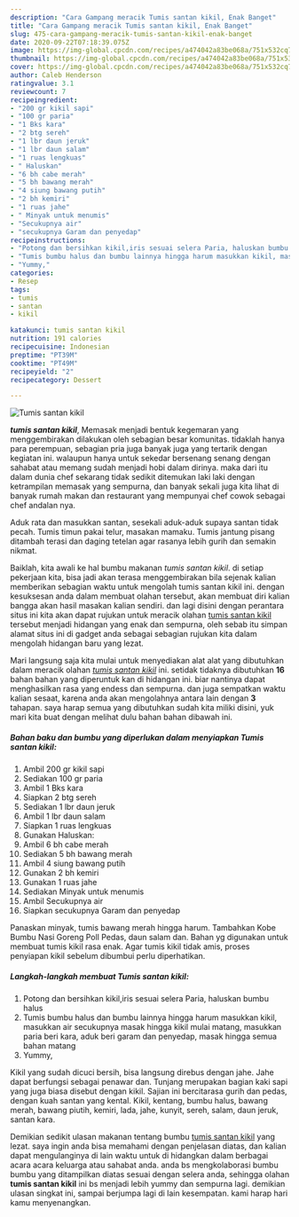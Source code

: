 ```yaml
---
description: "Cara Gampang meracik Tumis santan kikil, Enak Banget"
title: "Cara Gampang meracik Tumis santan kikil, Enak Banget"
slug: 475-cara-gampang-meracik-tumis-santan-kikil-enak-banget
date: 2020-09-22T07:18:39.075Z
image: https://img-global.cpcdn.com/recipes/a474042a83be068a/751x532cq70/tumis-santan-kikil-foto-resep-utama.jpg
thumbnail: https://img-global.cpcdn.com/recipes/a474042a83be068a/751x532cq70/tumis-santan-kikil-foto-resep-utama.jpg
cover: https://img-global.cpcdn.com/recipes/a474042a83be068a/751x532cq70/tumis-santan-kikil-foto-resep-utama.jpg
author: Caleb Henderson
ratingvalue: 3.1
reviewcount: 7
recipeingredient:
- "200 gr kikil sapi"
- "100 gr paria"
- "1 Bks kara"
- "2 btg sereh"
- "1 lbr daun jeruk"
- "1 lbr daun salam"
- "1 ruas lengkuas"
- " Haluskan"
- "6 bh cabe merah"
- "5 bh bawang merah"
- "4 siung bawang putih"
- "2 bh kemiri"
- "1 ruas jahe"
- " Minyak untuk menumis"
- "Secukupnya air"
- "secukupnya Garam dan penyedap"
recipeinstructions:
- "Potong dan bersihkan kikil,iris sesuai selera Paria, haluskan bumbu halus"
- "Tumis bumbu halus dan bumbu lainnya hingga harum masukkan kikil, masukkan air secukupnya masak hingga kikil mulai matang, masukkan paria beri kara, aduk beri garam dan penyedap, masak hingga semua bahan matang"
- "Yummy,"
categories:
- Resep
tags:
- tumis
- santan
- kikil

katakunci: tumis santan kikil 
nutrition: 191 calories
recipecuisine: Indonesian
preptime: "PT39M"
cooktime: "PT49M"
recipeyield: "2"
recipecategory: Dessert

---
```



![Tumis santan kikil](https://img-global.cpcdn.com/recipes/a474042a83be068a/751x532cq70/tumis-santan-kikil-foto-resep-utama.jpg)

<b><i>tumis santan kikil</i></b>, Memasak menjadi bentuk kegemaran yang menggembirakan dilakukan oleh sebagian besar komunitas. tidaklah hanya para perempuan, sebagian pria juga banyak juga yang tertarik dengan kegiatan ini. walaupun hanya untuk sekedar bersenang senang dengan sahabat atau memang sudah menjadi hobi dalam dirinya. maka dari itu dalam dunia chef sekarang tidak sedikit ditemukan laki laki dengan ketrampilan memasak yang sempurna, dan banyak sekali juga kita lihat di banyak rumah makan dan restaurant yang mempunyai chef cowok sebagai chef andalan nya.

Aduk rata dan masukkan santan, sesekali aduk-aduk supaya santan tidak pecah. Tumis timun pakai telur, masakan mamaku. Tumis jantung pisang ditambah terasi dan daging tetelan agar rasanya lebih gurih dan semakin nikmat.

Baiklah, kita awali ke hal bumbu makanan <i>tumis santan kikil</i>. di setiap pekerjaan kita, bisa jadi akan terasa menggembirakan bila sejenak kalian memberikan sebagian waktu untuk mengolah tumis santan kikil ini. dengan kesuksesan anda dalam membuat olahan tersebut, akan membuat diri kalian bangga akan hasil masakan kalian sendiri. dan lagi disini dengan perantara situs ini kita akan dapat rujukan untuk meracik olahan <u>tumis santan kikil</u> tersebut menjadi hidangan yang enak dan sempurna, oleh sebab itu simpan alamat situs ini di gadget anda sebagai sebagian rujukan kita dalam mengolah hidangan baru yang lezat.


Mari langsung saja kita mulai untuk menyediakan alat alat yang dibutuhkan dalam meracik olahan <u><i>tumis santan kikil</i></u> ini. setidak tidaknya dibutuhkan <b>16</b> bahan bahan yang diperuntuk kan di hidangan ini. biar nantinya dapat menghasilkan rasa yang endess dan sempurna. dan juga sempatkan waktu kalian sesaat, karena anda akan mengolahnya antara lain dengan <b>3</b> tahapan. saya harap semua yang dibutuhkan sudah kita miliki disini, yuk mari kita buat dengan melihat dulu bahan bahan dibawah ini.

<!--inarticleads1-->

##### Bahan baku dan bumbu yang diperlukan dalam menyiapkan Tumis santan kikil:

1. Ambil 200 gr kikil sapi
1. Sediakan 100 gr paria
1. Ambil 1 Bks kara
1. Siapkan 2 btg sereh
1. Sediakan 1 lbr daun jeruk
1. Ambil 1 lbr daun salam
1. Siapkan 1 ruas lengkuas
1. Gunakan  Haluskan:
1. Ambil 6 bh cabe merah
1. Sediakan 5 bh bawang merah
1. Ambil 4 siung bawang putih
1. Gunakan 2 bh kemiri
1. Gunakan 1 ruas jahe
1. Sediakan  Minyak untuk menumis
1. Ambil Secukupnya air
1. Siapkan secukupnya Garam dan penyedap


Panaskan minyak, tumis bawang merah hingga harum. Tambahkan Kobe Bumbu Nasi Goreng Poll Pedas, daun salam dan. Bahan yg digunakan untuk membuat tumis kikil rasa enak. Agar tumis kikil tidak amis, proses penyiapan kikil sebelum dibumbui perlu diperhatikan. 

<!--inarticleads2-->

##### Langkah-langkah membuat Tumis santan kikil:

1. Potong dan bersihkan kikil,iris sesuai selera Paria, haluskan bumbu halus
1. Tumis bumbu halus dan bumbu lainnya hingga harum masukkan kikil, masukkan air secukupnya masak hingga kikil mulai matang, masukkan paria beri kara, aduk beri garam dan penyedap, masak hingga semua bahan matang
1. Yummy,


Kikil yang sudah dicuci bersih, bisa langsung direbus dengan jahe. Jahe dapat berfungsi sebagai penawar dan. Tunjang merupakan bagian kaki sapi yang juga biasa disebut dengan kikil. Sajian ini bercitarasa gurih dan pedas, dengan kuah santan yang kental. Kikil, kentang, bumbu halus, bawang merah, bawang piutih, kemiri, lada, jahe, kunyit, sereh, salam, daun jeruk, santan kara. 

Demikian sedikit ulasan makanan tentang bumbu <u>tumis santan kikil</u> yang lezat. saya ingin anda bisa memahami dengan penjelasan diatas, dan kalian dapat mengulanginya di lain waktu untuk di hidangkan dalam berbagai acara acara keluarga atau sahabat anda. anda bs mengkolaborasi bumbu bumbu yang ditampilkan diatas sesuai dengan selera anda, sehingga olahan <b>tumis santan kikil</b> ini bs menjadi lebih yummy dan sempurna lagi. demikian ulasan singkat ini, sampai berjumpa lagi di lain kesempatan. kami harap hari kamu menyenangkan.
